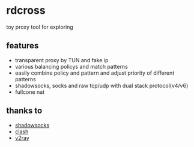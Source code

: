 # rdcross
toy proxy tool for exploring

## features
* transparent proxy by TUN and fake ip
* various balancing policys and match patterns
* easily combine policy and pattern and adjust priority of different patterns
* shadowsocks, socks and raw tcp/udp with dual stack protocol(v4/v6)
* fullcone nat

## thanks to
* [shadowsocks](https://github.com/shadowsocks)
* [clash](https://github.com/Dreamacro/clash)
* [v2ray](https://github.com/v2fly/v2ray-core)
